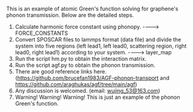 This is an example of atomic Green's function solving for graphene's phonon transmission. Below are the detailed steps.
1. Calculate harmonic force constant using phonopy. ----> FORCE_CONSTANTS
2. Convert SPOSCAR files to lammps format (data file) and divide the system into five regions (left lead1, left lead0, scattering region, right lead0, right lead1) according to your system.  ----> layer_map
3. Run the script hm.py to obtain the interaction matrix.
4. Run the script agf.py to obtain the phonon transmission.
5. There are good reference links here. (https://github.com/brucefan1983/AGF-phonon-transport and https://github.com/araghukas/agf/tree/main/agf)
6. Any discussion is welcomed. (email: wujing_53@163.com)
7. Warning! Warning! Warning! This is just an example of the phonon Green's function.

